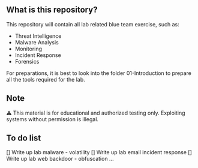 ## What is this repository?
This repository will contain all lab related blue team exercise, such as:
- Threat Intelligence
- Malware Analysis
- Monitoring
- Incident Response
- Forensics

For preparations, it is best to look into the folder 01-Introduction to prepare all the tools required for the lab.

## Note
⚠️ This material is for educational and authorized testing only. Exploiting systems without permission is illegal.

## To do list
[] Write up lab malware - volatility
[] Write up lab email incident response
[] Write up lab web backdoor - obfuscation
...
